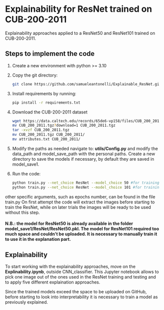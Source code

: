 # Explainability for ResNet trained on CUB-200-2011
Explainability approaches applied to a ResNet50 and ResNet101 trained on CUB-200-2011.

## Steps to implement the code

1. Create a new environment with python >= 3.10

2. Copy the git directory: 

   ```bash
   git clone https://github.com/samueleantonelli/Explainable_ResNet.git

3. Install requirements by running:
   ```bash
   pip install -r requirements.txt
   
3. Download the CUB-200-2011 dataset
   ```bash
   wget https://data.caltech.edu/records/65de6-vp158/files/CUB_200_2011.tgz?download=1
   mv CUB_200_2011.tgz?download=1 CUB_200_2011.tgz
   tar -xvzf CUB_200_2011.tgz
   mv CUB_200_2011.tgz CUB_200_2011/
   mv attributes.txt CUB_200_2011/

4. Modify the paths as needed
   navigate to: **utils/Config.py** and modify the data_path and model_save_path with the personal paths.
   Create a new directory to save the models if necessary, by default they are saved in model_save1. 
   
6. Run the code:
    ```bash
    python train.py --net_choice ResNet --model_choice 50 #for training ResNet 50
    python train.py --net_choice ResNet --model_choice 101 #for training ResNet 101
other specific arguments, such as epochs number, can be found in the file train.py
On first attempt the code will extract the images before starting to train the ResNet, while on later trials the images will be ready to be used without this step.

#### N.B.: the model for ResNet50 is already available in the folder model_save1/ResNet/ResNet50.pkl. The model for ResNet101 required too much space and couldn't be uploaded. It is necessary to manually train it to use it in the explanation part. 

## Explainability
To start working with the explainability approaches, move on the **Explinability.ipynb**, outside CNN_classifier. This Jupyter notebook allows to pick one image out of the ones used in the ResNet training and testing and to apply five different explaination approaches.

Since the trained models exceed the space to be uploaded on GitHub, before starting to look into interpretability it is necessary to train a model as previously explained.  

